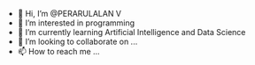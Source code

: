 - 👋 Hi, I’m @PERARULALAN V
- 👀 I’m interested in programming
- 🌱 I’m currently learning Artificial Intelligence and Data Science
- 💞️ I’m looking to collaborate on ...
- 📫 How to reach me ...

<!---
PERARULALAN2004/PERARULALAN2004 is a ✨ special ✨ repository because its `README.md` (this file) appears on your GitHub profile.
You can click the Preview link to take a look at your changes.
--->
